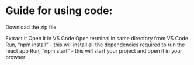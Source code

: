 <h1>Guide for using code:</h1>
  <p>Download the zip file</p>
  Extract it
  Open it in VS Code
  Open terminal in same directory from VS Code
  Run, “npm install” - this will install all the dependencies required to run the react app
  Run, “npm start” - this will start your project and open it in your browser
